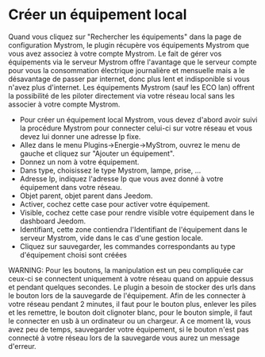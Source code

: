 Créer un équipement local
====

Quand vous cliquez sur "Rechercher les équipements" dans la page de configuration Mystrom, le plugin 
récupère vos équipements Mystrom que vous avez associez à votre compte Mystrom. 
Le fait de gérer vos équipements via le serveur Mystrom offre l'avantage que le serveur compte pour vous 
la consommation électrique journalière et mensuelle mais a le désavantage de passer par internet, donc plus lent 
et indisponible si vous n'avez plus d'internet. Les équipements Mystrom (sauf les ECO lan) offrent la possibilité de les 
piloter directement via votre réseau local sans les associer à votre compte Mystrom.

* Pour créer un équipement local Mystrom, vous devez d'abord avoir suivi la procédure Mystrom pour connecter 
celui-ci sur votre réseau et vous devez lui donner une adresse Ip fixe.
* Allez dans le menu Plugins->Energie->MyStrom, ouvrez le menu de gauche et cliquez sur 
"Ajouter un équipement".
* Donnez un nom à votre équipement.
* Dans type, choisissez le type Mystrom, lampe, prise, ...
* Adresse Ip, indiquez l'adresse Ip que vous avez donné à votre équipement dans votre réseau.
* Objet parent, objet parent dans Jeedom.
* Activer, cochez cette case pour activer votre équipement.
* Visible, cochez cette case pour rendre visible votre équipement dans le dashboard Jeedom.
* Identifiant, cette zone contiendra l'Identifiant de l'équipement dans le serveur Mystrom, vide 
dans le cas d'une gestion locale.
* Cliquez sur sauvegarder, les commandes correspondants au type d'équipement choisi sont créées

WARNING: Pour les boutons, la manipulation est un peu compliquée car ceux-ci se connectent uniquement 
à votre réseau quand on appuie dessus et pendant quelques secondes. Le plugin a besoin de stocker des urls 
dans le bouton lors de la sauvegarde de l'équipement. Afin de les connecter à votre réseau pendant 2 minutes, 
il faut pour le bouton plus, enlever les piles et les remettre, le bouton doit clignoter blanc, pour le 
bouton simple, il faut le connecter en usb à un ordinateur ou un chargeur. A ce moment là, vous avez 
peu de temps, sauvegarder votre équipement, si le bouton n'est pas connecté à votre réseau lors 
de la sauvegarde vous aurez un message d'erreur.